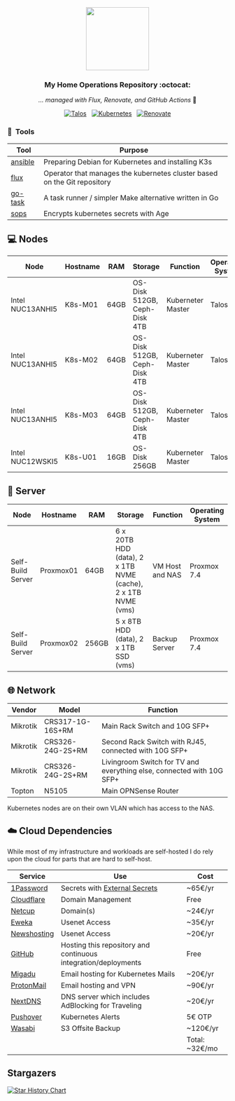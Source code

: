 <div align="center">

<img src="https://raw.githubusercontent.com/onedr0p/home-ops/main/docs/src/assets/logo.png" align="center" width="144px" height="144px"/>

### My Home Operations Repository :octocat:

_... managed with Flux, Renovate, and GitHub Actions_ 🤖

</div>

<div align="center">

[![Talos](https://img.shields.io/endpoint?url=https%3A%2F%2Fraw.githubusercontent.com%2Fdrag0n141%2Fhome-ops%2Fmaster%2Fkubernetes%2Fmain%2Fapps%2Fsystem%2Fsystem-upgrade-controller%2Fks.yaml&query=spec.postBuild.substitute.TALOS_VERSION&style=for-the-badge&logo=talos&logoColor=white&color=blue&label=%20)](https://www.talos.dev/)&nbsp;&nbsp;
[![Kubernetes](https://img.shields.io/badge/dynamic/yaml?url=https%3A%2F%2Fraw.githubusercontent.com%2Fdrag0n141%2Fhome-ops%2Fmaster%2Fkubernetes%2Fmain%2Fapps%2Fsystem%2Fsystem-upgrade-controller%2Fks.yaml&query=spec.postBuild.substitute.KUBERNETES_VERSION&style=for-the-badge&logo=kubernetes&logoColor=white&label=%20)](https://www.talos.dev/)&nbsp;&nbsp;
[![Renovate](https://img.shields.io/github/actions/workflow/status/drag0n141/home-ops/renovate.yaml?branch=master&label=&logo=renovatebot&style=for-the-badge&color=blue)](https://github.com/drag0n141/home-ops/actions/workflows/renovate.yaml)

</div>


### :wrench:&nbsp; Tools

| Tool                                                               | Purpose                                                                  |
|--------------------------------------------------------------------|--------------------------------------------------------------------------|
| [ansible](https://www.ansible.com)                                 | Preparing Debian for Kubernetes and installing K3s                       |
| [flux](https://toolkit.fluxcd.io/)                                 | Operator that manages the kubernetes cluster based on the Git repository |
| [go-task](https://github.com/go-task/task)                         | A task runner / simpler Make alternative written in Go                   |
| [sops](https://github.com/mozilla/sops)                            | Encrypts kubernetes secrets with Age                                     |


## 💻 Nodes
| Node             | Hostname | RAM  | Storage                      | Function          | Operating System |
|------------------|----------|------|------------------------------|-------------------|------------------|
| Intel NUC13ANHI5 | K8s-M01  | 64GB | OS-Disk 512GB, Ceph-Disk 4TB | Kuberneter Master | Talos            |
| Intel NUC13ANHI5 | K8s-M02  | 64GB | OS-Disk 512GB, Ceph-Disk 4TB | Kuberneter Master | Talos            |
| Intel NUC13ANHI5 | K8s-M03  | 64GB | OS-Disk 512GB, Ceph-Disk 4TB | Kuberneter Master | Talos            |
| Intel NUC12WSKI5 | K8s-U01  | 16GB | OS-Disk 256GB                | Kuberneter Master | Talos            |

## 💽 Server
| Node              | Hostname  | RAM   | Storage                                                       | Function        | Operating System |
|-------------------|-----------|-------|---------------------------------------------------------------|-----------------|------------------|
| Self-Build Server | Proxmox01 | 64GB  | 6 x 20TB HDD (data), 2 x 1TB NVME (cache), 2 x 1TB NVME (vms) | VM Host and NAS | Proxmox 7.4      |
| Self-Build Server | Proxmox02 | 256GB | 5 x 8TB HDD (data), 2 x 1TB SSD (vms)                         | Backup Server   | Proxmox 7.4      |

## 🌐 Network

| Vendor   | Model                        | Function                                                              |
|----------|------------------------------|-----------------------------------------------------------------------|
| Mikrotik | CRS317-1G-16S+RM             | Main Rack Switch and 10G SFP+                                         |
| Mikrotik | CRS326-24G-2S+RM             | Second Rack Switch with RJ45, connected with 10G SFP+                 |
| Mikrotik | CRS326-24G-2S+RM             | Livingroom Switch for TV and everything else, connected with 10G SFP+ |
| Topton   | N5105                        | Main OPNSense Router                                                  |

Kubernetes nodes are on their own VLAN which has access to the NAS.

## ☁️ Cloud Dependencies

While most of my infrastructure and workloads are self-hosted I do rely upon the cloud for parts that are hard to self-host.

| Service                                      | Use                                                                | Cost           |
|----------------------------------------------|--------------------------------------------------------------------|----------------|
| [1Password](https://1password.com/)          | Secrets with [External Secrets](https://external-secrets.io/)      | ~65€/yr        |
| [Cloudflare](https://www.cloudflare.com/)    | Domain Management                                                  | Free           |
| [Netcup](https://netcup.eu/)                 | Domain(s)                                                          | ~24€/yr        |
| [Eweka](https://www.eweka.nl/)               | Usenet Access                                                      | ~35€/yr        |
| [Newshosting](https://www.newshosting.com/)  | Usenet Access                                                      | ~20€/yr        |
| [GitHub](https://github.com/)                | Hosting this repository and continuous integration/deployments     | Free           |
| [Migadu](https://migadu.com/)                | Email hosting for Kubernetes Mails                                 | ~20€/yr        |
| [ProtonMail](https://proton.me/)             | Email hosting and VPN                                              | ~90€/yr        |
| [NextDNS](https://nextdns.io/)               | DNS server which includes AdBlocking for Traveling                 | ~20€/yr        |
| [Pushover](https://pushover.net/)            | Kubernetes Alerts                                                  | 5€ OTP         |
| [Wasabi](https://wasabi.com/)                | S3 Offsite Backup                                                  | ~120€/yr       |                                                  
|                                              |                                                                    | Total: ~32€/mo |

## Stargazers

[![Star History Chart](https://api.star-history.com/svg?repos=drag0n141/home-ops&type=Date)](https://star-history.com/#drag0n141/home-ops&Date)
